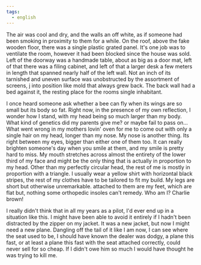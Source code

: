 ```yaml
---
tags:
  - english
---
```

The air was cool and dry, and the walls an off white, as if someone had been smoking in proximity to them for a while. On the roof, above the fake wooden floor, there was a single plastic grated panel. It's one job was to ventilate the room, however it had been blocked since the house was sold. Left of the doorway was a handmade table, about as big as a door mat, left of that there was a filing cabinet, and left of that a larger desk a few meters in length that spanned nearly half of the left wall. Not an inch of its tarnished and uneven surface was unobstructed by the assortment of screens, j into position like mold that always grew back. The back wall had a bed against it, the resting place for the rooms single inhabitant. 



I once heard someone ask whether a bee can fly when its wings are so small but its body so fat. Right now, in the presence of my own reflection, I wonder how I stand, with my head being so much larger than my body. What kind of genetics did my parents give me? or maybe fail to pass on...
What went wrong in my mothers lovin' oven for me to come out with only a single hair on my head, longer than my nose. My nose is another thing. Its right between my eyes, bigger than either one of them too. It can really brighten someone's day when you smile at them, and my smile is pretty hard to miss. My mouth stretches across almost the entirety of the lower third of my face and might be the only thing that is actually in proportion to my head. Other than my perfectly circular head, the rest of me is mostly in proportion with a triangle. I usually wear a yellow shirt with horizontal black stripes, the rest of my clothes have to be tailored to fit my build. My legs are short but otherwise unremarkable. attached to them are my feet, which are flat but, nothing some orthopedic insoles can't remedy. Who am I? Charlie brown!



I really didn't think that in all my years as a pilot, I'd ever end up in a situation like this. I might have been able to avoid it entirely if I hadn't been distracted by the zipper on my jacket. It was a new jacket, but now I might need a new plane. Dangling off the tail of it like I am now, I can see where the seat used to be, I should have known the dealer was dodgy, a plane this fast, or at least a plane this fast with the seat attached correctly, could never sell for so cheap. If I didn't owe him so much I would have thought he was trying to kill me. 